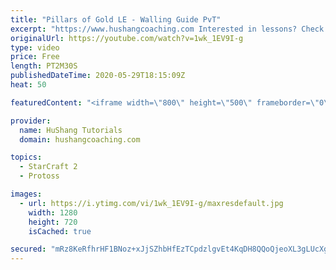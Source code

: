 ```yaml
---
title: "Pillars of Gold LE - Walling Guide PvT"
excerpt: "https://www.hushangcoaching.com Interested in lessons? Check out the website for more information ------------------------------------------------------------------------------------------------------- Want to support HuShang Tutorials directly? Patreon is a website where you can contribute a monthly"
originalUrl: https://youtube.com/watch?v=1wk_1EV9I-g
type: video
price: Free
length: PT2M30S
publishedDateTime: 2020-05-29T18:15:09Z
heat: 50

featuredContent: "<iframe width=\"800\" height=\"500\" frameborder=\"0\" src=\"https://www.youtube.com/embed/1wk_1EV9I-g\" allow=\"accelerometer; autoplay; encrypted-media; gyroscope; picture-in-picture\" allowfullscreen></iframe>"

provider:
  name: HuShang Tutorials
  domain: hushangcoaching.com

topics:
  - StarCraft 2
  - Protoss

images:
  - url: https://i.ytimg.com/vi/1wk_1EV9I-g/maxresdefault.jpg
    width: 1280
    height: 720
    isCached: true

secured: "mRz8KeRfhrHF1BNoz+xJjSZhbHfEzTCpdzlgvEt4KqDH8QQoQjeoXL3gLUcXg80cmFAgNCjWTHJD2prmoOAzyGNz6msf9AbWUQZoSfeeoqECKvBZKt8XDzMoL+TQxQoZip6LjN94+QU7Rl/P0HoxPkooLpQvl6rHiqhEHfnaxRvMj4+6jH1yNZ42MqlrKEPSuax43vXjI6doa41y7FlYXUf6KMe3dPqkYUPEgL3fvsQ7sdiy8ECAInH5LHEUCbq9pup/gTArdA2kKgt8iXxNNJCedXwRoqTT0yq9wd7Tl0cf6XmAXXdbgC+i11FGx1QEGmdfYaod8EIcBJDav7P0nc0XMe6dPEw8KYGFL4ttCjQFD8nI3QORLlFcprPH26kwQXHhRDctkiH/KzHLp5zCaxIdKfqQtBp5noVr46Aec7w=;LlTOLEtpQ6KNWihCGOkorw=="
---
```


